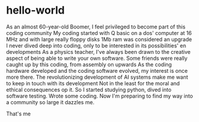 # hello-world

As an almost 60-year-old Boomer, I feel privileged to become part of this coding community
My coding started with Q basic on a dos' computer at 16 MHz and with large really floppy disks
1Mb ram was considered an upgrade
I never dived deep into coding, only to be interested in its possibilities' en developments
As a physics teacher, I've always been drawn to the creative aspect of being able to write your own software.
Some friends were really caught up by this coding, from assembly on upwards
As the coding hardware developed and the coding software evolved, my interest is once more there.
The revolutionizing development of AI systems make me want to keep in touch with its development
Not in the least for the moral and ethical consequences op it.
So I started studying python, dived into software testing.
Wrote some coding.
Now I'm preparing to find my way into a community so large it dazzles me.

That's me
